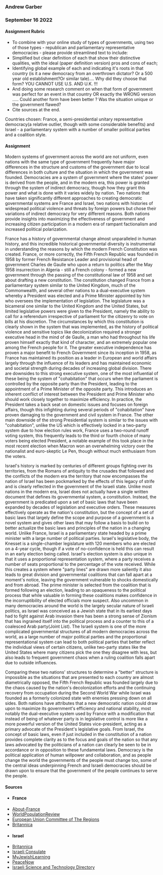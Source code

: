 ### Andrew Garber
### September 16 2022

#### Assignment Rubric 
 - To combine with your online study of types of governments, using two of those types - republican and parliamentary representative democracies - please provide streamlined text to include: 
 - Simplified but clear definition of each that show their distinctive qualities, with the ideal (paper definition version) pros and cons of each;
 - Identifying global example of each and indicating it's roots in that country (is it a new democracy from an overthrown dictator? Or a 500 year old establishment?Or similar tale).... Why did they choose that form? YOU CANNOT USE U.S. AND U.K. !!! 
 - And doing some research  comment on when that form of government was perfect for an event in that country OR exactly the WRONG version ..... Could another form have been better ? Was the situation unique or the government flawed? 
 - Cite sources at the end.

Countries chosen: France, a semi-presidential unitary representative democracy(a relative outlier, though with some considerable benefits) and Israel - a parliamentary system with a number of smaller political parties and a coalition style.
#### Assignment 

Modern systems of government across the world are not uniform, even nations with the same type of government frequently have major differences in the structure and customs of the government due to local differences in both culture and the situation in which the government was founded. Democracies are a system of government where the states' power is derived from the people, and in the modern era, this power is granted through the system of indirect democracy, though how they grant this power and what is done with it varies widely by nation. Two nations that have taken significantly different approaches to creating democratic governmental systems are France and Israel, two nations with histories of widespread political violence and threats by foreign powers but chose their variations of indirect democracy for very different reasons. Both nations provide insights into maximizing the effectiveness of government and increasing citizen participation in a modern era of rampant factionalism and increased political polarization.

France has a history of governmental change almost unparalleled in human history, and this incredible historical governmental diversity is instrumental in understanding the reasons by which the modern French Constitution was created. France, or more correctly, the Fifth French Republic was founded in 1958 by former French Resistance Leader and provisional head of government Charles de Gaulle who upon a return to politics after the May 1958 insurrection in Algeria - still a French colony - formed a new government through the passing of the constitutional law of 1958 and set about drafting a new constitution. The constitution changed France from a parliamentary system similar to the United Kingdom, much of the Commonwealth, and several other nations to a dual-executive system whereby a President was elected and a Prime Minister appointed by him who oversees the implementation of legislation. The legislature was a bicameral one similar to the United Kingdom and the United States, but limited legislative powers were given to the President, namely the ability to call for a referendum irrespective of parliament for the citizenry to vote on bills at his discretion. The circumstances by which this constitution is clearly shown in the system that was implemented, as the history of political violence and sensitive topics like decolonization required a stronger executive head in the mind of de Gaulle, a man who had throughout his life proven himself exactly that kind of character, and an extremely popular one among the French people for it. The greater executive independence has proven a major benefit to French Government since its inception in 1958, as France has maintained its position as a leader in European and world affairs largely through the influence of its leaders and has maintained economic and societal strength during decades of increasing global division. There are downsides to this strong executive system, one of the most influential of these being the system of "cohabitation" that occurs when the parliament is controlled by the opposite party than the President, leading to the appointment of a Prime Minister of the opposite party. This introduces an inherent conflict of interest between the President and Prime Minister who should work closely together to maximize efficiency. In practice, the President takes a back seat on domestic issues and focuses on foreign affairs, though this infighting during several periods of "cohabitation" have proven damaging to the government and civil system in France. The other main downside of the strong Presidential system is similar to the issues with "cohabitation", unlike the US which is effectively locked in a two-party system due to how election rules work, France uses a two-round runoff voting system, this frequently leads to the third or fourth choice of many voters being elected President, a notable example of this took place in the most recent election when Macron won an overwhelming victory over the nationalist and euro-skeptic Le Pen, though without much enthusiasm from the voters.

Israel's history is marked by centuries of different groups fighting over its territories, from the Romans of antiquity to the crusades that followed and the conflicts of the modern era the territory that now encompasses the nation of Israel has been pockmarked by the effects of this legacy of strife and is clearly reflected in the government of the Israeli state. Unlike most nations in the modern era, Israel does not actually have a single written document that defines its governmental system, a constitution. Instead, the government is predicated upon a set of basic laws that have been expanded by decades of legislation and executive orders. These measures effectively operate as the nation's constitution, but the concept of a set of basic laws that largely define the scope and purpose of a government is a novel system and gives other laws that may follow a basis to build on to better actualize the basic laws and principles of the nation in a changing world. Unlike France, Israel is a parliamentary state headed by a prime minister with a large number of political parties. Israel's legislative body, the Knesset is a single-chamber legislature with 120 members who are elected on a 4-year cycle, though if a vote of no-confidence is held this can result in an early election being called. Israel's election system is also unique in that it uses a proportional representation system, where a party receives a number of seats proportional to the percentage of the vote received. While this creates a system where "party lines" are drawn more saliently it also leads to great division and governmental coalitions that can fall apart at a moment's notice, leaving the government vulnerable to shocks domestically and from abroad. The prime minister is selected from the coalition that is formed following an election, leading to an opaqueness to the political process that while valuable in forming these coalitions makes confidence in the incorruptibility of elected officials more suspect. Also uncommon in many democracies around the world is the largely secular nature of Israeli politics, as Israel was conceived as a Jewish state that in its earliest days had to fight against Arab invasion there has been a strong sense of Zionism that has ingrained itself into the political process and a counter to this of a coalesced Arab party(Joint List). The Israeli system is one of the more complicated governmental structures of all modern democracies across the world, as a large number of major political parties and the proportional representational system can lead to both political parties that better reflect the individual views of certain citizens, unlike two-party states like the United States where many citizens pick the one they disagree with less, but also leads to frequent government chaos when a ruling coalition falls apart due to outside influences.

Comparing these two nations' structures to determine a "better" structure is impossible as the situations that are presented to each country are almost diametrically opposed, the Fifth French Republic was founded largely due to the chaos caused by the nation's decolonization efforts and the continuing recovery from occupation during the Second World War while Israel was founded as a formerly colonized state with enemies pressing down on all sides. Both nations have attributes that a new democratic nation could draw upon to maximize its government's efficiency and national stability, most notably the dual-executive system used by France with a modification that instead of being of whatever party is in legislative control is more like a more powerful version of the United States vice-president, acting as a primary advocate of the President's legislative goals. From Israel, the concept of basic laws, even if just included in the constitution of a nation provides complete clarity as to the focus and goals of the nation so that any laws advocated by the politicians of a nation can clearly be seen to be in accordance or in opposition to these fundamental laws. Democracy is the political application of human willpower and collaboration, and as people change the world the governments of the people must change too, some of the central ideas underpinning French and Israeli democracies should be drawn upon to ensure that the government of the people continues to serve the people.
#### Sources
 - #### **France**
 - [About-France](https://about-france.com/political-system.htm)
 - [WorldPopulationReview](https://worldpopulationreview.com/countries/france/government)
 - [European Union Committee of The Regions](https://portal.cor.europa.eu/divisionpowers/Pages/France-Introduction.aspx)
 - [Britannica](https://www.britannica.com/place/France/Government-and-society)
 - #### **Israel**
 - [Britannica](https://www.britannica.com/place/Israel/Government)
 - [Israeli Consulate](https://embassies.gov.il/la/AboutIsrael/State/Pages/Israeli-democracy.aspx)
 - [MyJewishLearning](https://www.myjewishlearning.com/article/israeli-politics/)
 - [PeaceNow](https://peacenow.org/images/IPSB.pdf)
 - [Israeli Science and Technology Directory](https://www.science.co.il/gov/Government.php)